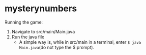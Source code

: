 # mysterynumbers

Running the game:

1. Navigate to src/main/Main.java
2. Run the java file
   - A simple way is, while in src/main in a terminal, enter `$ java Main.java`(do not type the $ prompt).
